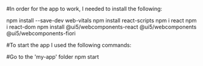 #In order for the app to work, I needed to install the following:

npm install --save-dev web-vitals
npm install react-scripts
npm i react
npm i react-dom
npm install @ui5/webcomponents-react @ui5/webcomponents @ui5/webcomponents-fiori

#To start the app I used the following commands:

#Go to the 'my-app' folder
npm start
